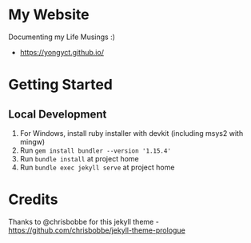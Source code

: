 # My Website
Documenting my Life Musings :)
* https://yongyct.github.io/

# Getting Started
## Local Development
1) For Windows, install ruby installer with devkit (including msys2 with mingw)
2) Run `gem install bundler --version '1.15.4'`
3) Run `bundle install` at project home
4) Run `bundle exec jekyll serve` at project home

# Credits

Thanks to @chrisbobbe for this jekyll theme - https://github.com/chrisbobbe/jekyll-theme-prologue
